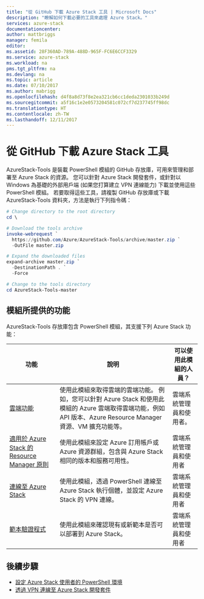 ```yaml
---
title: "從 GitHub 下載 Azure Stack 工具 | Microsoft Docs"
description: "瞭解如何下載必要的工具來處理 Azure Stack。"
services: azure-stack
documentationcenter: 
author: mattbriggs
manager: femila
editor: 
ms.assetid: 28F360AD-789A-488D-965F-FC6E6CCF3329
ms.service: azure-stack
ms.workload: na
pms.tgt_pltfrm: na
ms.devlang: na
ms.topic: article
ms.date: 07/10/2017
ms.author: mabrigg
ms.openlocfilehash: d4f8a8d73f8e2ea321cb6cc1deda2301033b249d
ms.sourcegitcommit: a5f16c1e2e0573204581c072cf7d237745ff98dc
ms.translationtype: HT
ms.contentlocale: zh-TW
ms.lasthandoff: 12/11/2017
---
```

# <a name="download-azure-stack-tools-from-github"></a>從 GitHub 下載 Azure Stack 工具

AzureStack-Tools 是裝載 PowerShell 模組的 GitHub 存放庫，可用來管理和部署至 Azure Stack 的資源。 您可以針對 Azure Stack 開發套件，或針對以 Windows 為基礎的外部用戶端 (如果您打算建立 VPN 連線能力) 下載並使用這些 PowerShell 模組。 若要取得這些工具，請複製 GitHub 存放庫或下載 AzureStack-Tools 資料夾，方法是執行下列指令碼：

```PowerShell
# Change directory to the root directory 
cd \

# Download the tools archive
invoke-webrequest `
  https://github.com/Azure/AzureStack-Tools/archive/master.zip `
  -OutFile master.zip

# Expand the downloaded files
expand-archive master.zip `
  -DestinationPath . `
  -Force

# Change to the tools directory
cd AzureStack-Tools-master

```

## <a name="functionalities-provided-by-the-modules"></a>模組所提供的功能

AzureStack-Tools 存放庫包含 PowerShell 模組，其支援下列 Azure Stack 功能：  

| 功能 | 說明 | 可以使用此模組的人員？ |
| --- | --- | --- |
| [雲端功能](azure-stack-validate-templates.md) | 使用此模組來取得雲端的雲端功能。 例如，您可以針對 Azure Stack 和使用此模組的 Azure 雲端取得雲端功能，例如 API 版本、Azure Resource Manager 資源、VM 擴充功能等。 | 雲端系統管理員和使用者。 |
| [適用於 Azure Stack 的 Resource Manager 原則](azure-stack-policy-module.md) | 使用此模組來設定 Azure 訂用帳戶或 Azure 資源群組，包含與 Azure Stack 相同的版本和服務可用性。 | 雲端系統管理員和使用者 |
| [連線至 Azure Stack](azure-stack-connect-azure-stack.md) | 使用此模組，透過 PowerShell 連線至 Azure Stack 執行個體，並設定 Azure Stack 的 VPN 連線。 | 雲端系統管理員和使用者 |
| [範本驗證程式](azure-stack-validate-templates.md) | 使用此模組來確認現有或新範本是否可以部署到 Azure Stack。 | 雲端系統管理員和使用者 |


## <a name="next-steps"></a>後續步驟
* [設定 Azure Stack 使用者的 PowerShell 環境](azure-stack-powershell-configure-user.md)   
* [透過 VPN 連線至 Azure Stack 開發套件](azure-stack-connect-azure-stack.md)  
